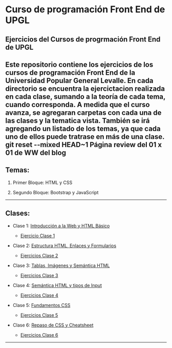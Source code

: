# Curso  de programación Front End de UPGL

## Ejercicios del Cursos de progrmación Front End de UPGL

Este repositorio contiene los ejercicios de los cursos de programación Front End de la Universidad Popular General Levalle. En cada directorio se encuentra la ejercictacion realizada en cada clase, sumando a la teoría de cada tema, cuando corresponda. A medida que el curso avanza, se agregaran carpetas con cada una de las clases y la tematica vista. También se irá agregando un listado de los temas, ya que cada uno de ellos puede tratrase en más de una clase.
git reset --mixed HEAD~1
Página review del 01 x 01 de WW del blog
---
## Temas:

1. Primer Bloque: HTML y CSS

2. Segundo Bloque: Bootstrap y JavaScript

---
## Clases:

- Clase 1: [Introducción a la Web y HTML Básico](https://qrsurcba.online/landing_cursos/pages/clases-front/clase-1.php)
   - [Ejercicio Clase 1](https://github.com/GuillermoCochrane/curso-front-upgl/tree/main/clase%201)

- Clase 2: [Estructura HTML, Enlaces y Formularios](https://qrsurcba.online/landing_cursos/pages/clases-front/clase-2.php)
   - [Ejercicios Clase 2](https://github.com/GuillermoCochrane/curso-front-upgl/tree/main/clase%202)
  
- Clase 3: [Tablas, Imágenes y Semántica HTML](https://qrsurcba.online/landing_cursos/pages/clases-front/clase-3.php)
   - [Ejercicios Clase 3](https://github.com/GuillermoCochrane/curso-front-upgl/tree/main/clase%203)

- Clase 4: [Semántica HTML y tipos de Input](https://qrsurcba.online/landing_cursos/pages/clases-front/clase-4.php)
   - [Ejercicios Clase 4](https://github.com/GuillermoCochrane/curso-front-upgl/tree/main/clase%204)

- Clase 5: [Fundamentos CSS](https://qrsurcba.online/landing_cursos/pages/clases-front/clase-5.php)
   - [Ejercicios Clase 5](https://github.com/GuillermoCochrane/curso-front-upgl/tree/main/clase%205)
  
- Clase 6: [Repaso de CSS y Cheatsheet](https://qrsurcba.online/landing_cursos/pages/clases-front/clase-6.php)
    - [Ejercicios Clase 6](https://github.com/GuillermoCochrane/curso-front-upgl/tree/main/clase%206)
--- 